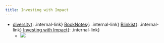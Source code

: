 ```yaml
---
title: Investing with Impact
---
```



- [diversity](/diversity){: .internal-link} [BookNotes](/booknotes){: .internal-link} [Blinkist](/blinkist){: .internal-link} [Investing with Impact](/investing-with-impact){: .internal-link}
    - ![](https://firebasestorage.googleapis.com/v0/b/firescript-577a2.appspot.com/o/imgs%2Fapp%2FDoomHammer%2FaGXCaSZpCb.png?alt=media&token=c4bbd8b3-ce39-41db-ac58-c5f8226ac55d)


